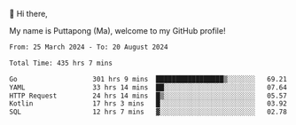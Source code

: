 👋 Hi there,

My name is Puttapong (Ma), welcome to my GitHub profile!

<!--START_SECTION:waka-->

```txt
From: 25 March 2024 - To: 20 August 2024

Total Time: 435 hrs 7 mins

Go                   301 hrs 9 mins  █████████████████▒░░░░░░░   69.21 %
YAML                 33 hrs 14 mins  ██░░░░░░░░░░░░░░░░░░░░░░░   07.64 %
HTTP Request         24 hrs 14 mins  █▒░░░░░░░░░░░░░░░░░░░░░░░   05.57 %
Kotlin               17 hrs 3 mins   █░░░░░░░░░░░░░░░░░░░░░░░░   03.92 %
SQL                  12 hrs 7 mins   ▓░░░░░░░░░░░░░░░░░░░░░░░░   02.78 %
```

<!--END_SECTION:waka-->
